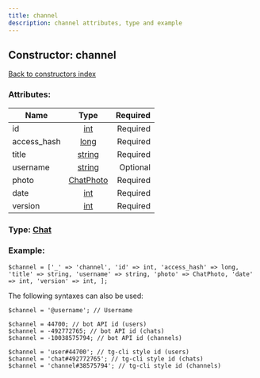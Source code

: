 ```yaml
---
title: channel
description: channel attributes, type and example
---
```

## Constructor: channel  
[Back to constructors index](index.md)



### Attributes:

| Name     |    Type       | Required |
|----------|:-------------:|---------:|
|id|[int](../types/int.md) | Required|
|access\_hash|[long](../types/long.md) | Required|
|title|[string](../types/string.md) | Required|
|username|[string](../types/string.md) | Optional|
|photo|[ChatPhoto](../types/ChatPhoto.md) | Required|
|date|[int](../types/int.md) | Required|
|version|[int](../types/int.md) | Required|



### Type: [Chat](../types/Chat.md)


### Example:

```
$channel = ['_' => 'channel', 'id' => int, 'access_hash' => long, 'title' => string, 'username' => string, 'photo' => ChatPhoto, 'date' => int, 'version' => int, ];
```  

The following syntaxes can also be used:

```
$channel = '@username'; // Username

$channel = 44700; // bot API id (users)
$channel = -492772765; // bot API id (chats)
$channel = -10038575794; // bot API id (channels)

$channel = 'user#44700'; // tg-cli style id (users)
$channel = 'chat#492772765'; // tg-cli style id (chats)
$channel = 'channel#38575794'; // tg-cli style id (channels)
```